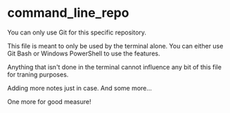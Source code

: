 # command_line_repo
You can only use Git for this specific repository.

This file is meant to only be used by the terminal alone. You can either use Git Bash or Windows PowerShell to use the features. 

Anything that isn't done in the terminal cannot influence any bit of this file for traning purposes.

Adding more notes just in case. And some more...

One more for good measure!